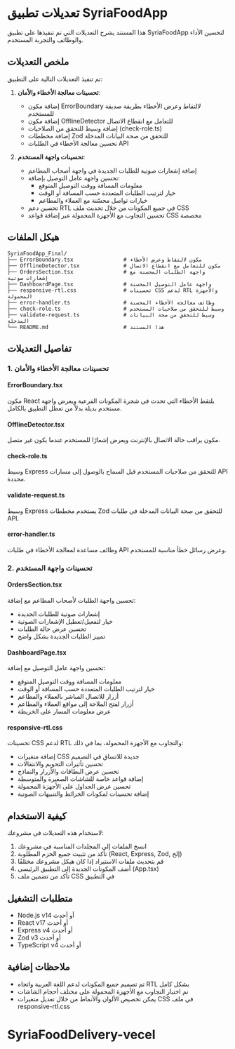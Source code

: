 # تعديلات تطبيق SyriaFoodApp

هذا المستند يشرح التعديلات التي تم تنفيذها على تطبيق SyriaFoodApp لتحسين الأداء والوظائف والتجربة المستخدم.

## ملخص التعديلات

تم تنفيذ التعديلات التالية على التطبيق:

1. **تحسينات معالجة الأخطاء والأمان**:
   - إضافة مكون ErrorBoundary لالتقاط وعرض الأخطاء بطريقة صديقة للمستخدم
   - إضافة مكون OfflineDetector للتعامل مع انقطاع الاتصال
   - إضافة وسيط للتحقق من الصلاحيات (check-role.ts)
   - إضافة مخططات Zod للتحقق من صحة البيانات المدخلة
   - تحسين معالجة الأخطاء في الطلبات API

2. **تحسينات واجهة المستخدم**:
   - إضافة إشعارات صوتية للطلبات الجديدة في واجهة أصحاب المطاعم
   - تحسين واجهة عامل التوصيل بإضافة:
     - معلومات المسافة ووقت التوصيل المتوقع
     - خيار لترتيب الطلبات المتعددة حسب المسافة أو الوقت
     - خيارات تواصل محسّنة مع العملاء والمطاعم
   - تحسين دعم RTL في جميع المكونات من خلال تحديث ملف CSS
   - تحسين التجاوب مع الأجهزة المحمولة عبر إضافة قواعد CSS مخصصة

## هيكل الملفات

```
SyriaFoodApp_Final/
├── ErrorBoundary.tsx                # مكون لالتقاط وعرض الأخطاء
├── OfflineDetector.tsx              # مكون للتعامل مع انقطاع الاتصال
├── OrdersSection.tsx                # واجهة الطلبات المحسنة مع إشعارات صوتية
├── DashboardPage.tsx                # واجهة عامل التوصيل المحسنة
├── responsive-rtl.css               # تحسينات CSS لدعم RTL والأجهزة المحمولة
├── error-handler.ts                 # وظائف معالجة الأخطاء المحسنة
├── check-role.ts                    # وسيط للتحقق من صلاحيات المستخدم
├── validate-request.ts              # وسيط للتحقق من صحة البيانات المدخلة
└── README.md                        # هذا المستند
```

## تفاصيل التعديلات

### 1. تحسينات معالجة الأخطاء والأمان

#### ErrorBoundary.tsx
مكون React يلتقط الأخطاء التي تحدث في شجرة المكونات الفرعية ويعرض واجهة مستخدم بديلة بدلاً من تعطل التطبيق بالكامل.

#### OfflineDetector.tsx
مكون يراقب حالة الاتصال بالإنترنت ويعرض إشعارًا للمستخدم عندما يكون غير متصل.

#### check-role.ts
وسيط Express للتحقق من صلاحيات المستخدم قبل السماح بالوصول إلى مسارات API محددة.

#### validate-request.ts
وسيط Express يستخدم مخططات Zod للتحقق من صحة البيانات المدخلة في طلبات API.

#### error-handler.ts
وظائف مساعدة لمعالجة الأخطاء في طلبات API وعرض رسائل خطأ مناسبة للمستخدم.

### 2. تحسينات واجهة المستخدم

#### OrdersSection.tsx
تحسين واجهة الطلبات لأصحاب المطاعم مع إضافة:
- إشعارات صوتية للطلبات الجديدة
- خيار لتفعيل/تعطيل الإشعارات الصوتية
- تحسين عرض حالة الطلبات
- تمييز الطلبات الجديدة بشكل واضح

#### DashboardPage.tsx
تحسين واجهة عامل التوصيل مع إضافة:
- معلومات المسافة ووقت التوصيل المتوقع
- خيار لترتيب الطلبات المتعددة حسب المسافة أو الوقت
- أزرار للاتصال المباشر بالعملاء والمطاعم
- أزرار لفتح الملاحة إلى مواقع العملاء والمطاعم
- عرض معلومات المسار على الخريطة

#### responsive-rtl.css
تحسينات CSS لدعم RTL والتجاوب مع الأجهزة المحمولة، بما في ذلك:
- إضافة متغيرات CSS جديدة للاتساق في التصميم
- تحسين تأثيرات التحويم والانتقالات
- تحسين عرض البطاقات والأزرار والنماذج
- إضافة قواعد خاصة للشاشات الصغيرة والمتوسطة
- تحسين عرض الجداول على الأجهزة المحمولة
- إضافة تحسينات لمكونات الخرائط والتنبيهات الصوتية

## كيفية الاستخدام

لاستخدام هذه التعديلات في مشروعك:

1. انسخ الملفات إلى المجلدات المناسبة في مشروعك
2. تأكد من تثبيت جميع الحزم المطلوبة (React, Express, Zod, إلخ)
3. قم بتحديث ملفات الاستيراد إذا كان هيكل مشروعك مختلفًا
4. أضف المكونات الجديدة إلى التطبيق الرئيسي (App.tsx)
5. تأكد من تضمين ملف CSS في التطبيق

## متطلبات التشغيل

- Node.js v14 أو أحدث
- React v17 أو أحدث
- Express v4 أو أحدث
- Zod v3 أو أحدث
- TypeScript v4 أو أحدث

## ملاحظات إضافية

- تم تصميم جميع المكونات لدعم اللغة العربية واتجاه RTL بشكل كامل
- تم اختبار التجاوب مع الأجهزة المحمولة على مختلف أحجام الشاشات
- يمكن تخصيص الألوان والأنماط من خلال تعديل متغيرات CSS في ملف responsive-rtl.css
# SyriaFoodDelivery-vecel
